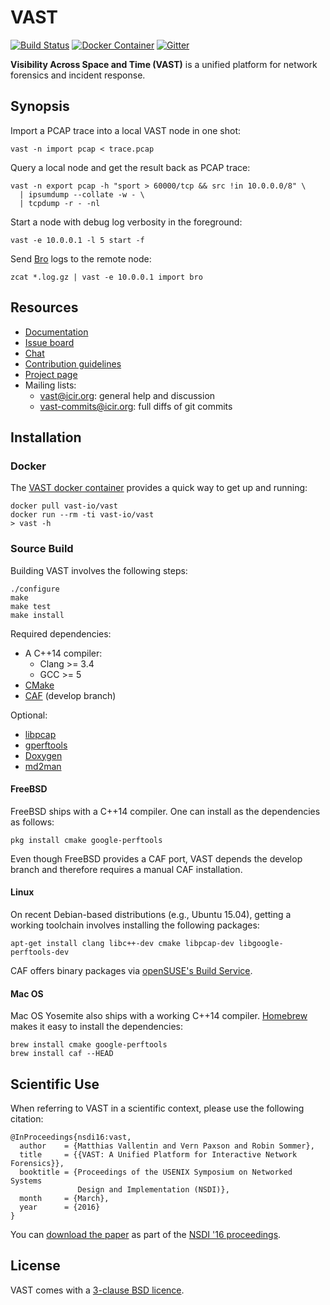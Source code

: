 # VAST

[![Build Status][jenkins-badge]][jenkins-url]
[![Docker Container][docker-badge]][docker-url]
[![Gitter][gitter-badge]](https://gitter.im/vast-io/vast)

**Visibility Across Space and Time (VAST)** is a unified platform for network
forensics and incident response.

## Synopsis

Import a PCAP trace into a local VAST node in one shot:

    vast -n import pcap < trace.pcap

Query a local node and get the result back as PCAP trace:

    vast -n export pcap -h "sport > 60000/tcp && src !in 10.0.0.0/8" \
      | ipsumdump --collate -w - \
      | tcpdump -r - -nl

Start a node with debug log verbosity in the foreground:

    vast -e 10.0.0.1 -l 5 start -f

Send [Bro](http://www.bro.org) logs to the remote node:

    zcat *.log.gz | vast -e 10.0.0.1 import bro

## Resources

- [Documentation](http://docs.vast.io)
- [Issue board](http://vast.fail)
- [Chat](https://chat.vast.io)
- [Contribution guidelines](CONTRIBUTING.md)
- [Project page](http://vast.io)
- Mailing lists:
    - [vast@icir.org][mailing-list]: general help and discussion
    - [vast-commits@icir.org][mailing-list-commits]: full diffs of git commits

## Installation

### Docker

The [VAST docker container](https://registry.hub.docker.com/u/vast-io/vast/)
provides a quick way to get up and running:

    docker pull vast-io/vast
    docker run --rm -ti vast-io/vast
    > vast -h

### Source Build

Building VAST involves the following steps:

    ./configure
    make
    make test
    make install

Required dependencies:

- A C++14 compiler:
  - Clang >= 3.4
  - GCC >= 5
- [CMake](http://www.cmake.org)
- [CAF](https://github.com/actor-framework/actor-framework) (develop branch)

Optional:

- [libpcap](http://www.tcpdump.org)
- [gperftools](http://code.google.com/p/google-perftools)
- [Doxygen](http://www.doxygen.org)
- [md2man](https://github.com/sunaku/md2man)

#### FreeBSD

FreeBSD ships with a C++14 compiler. One can install as the dependencies as
follows:

    pkg install cmake google-perftools

Even though FreeBSD provides a CAF port, VAST depends the develop branch and
therefore requires a manual CAF installation.

#### Linux

On recent Debian-based distributions (e.g., Ubuntu 15.04), getting a working
toolchain involves installing the following packages:

    apt-get install clang libc++-dev cmake libpcap-dev libgoogle-perftools-dev

CAF offers binary packages via [openSUSE's Build Service][caf-obs].

#### Mac OS

Mac OS Yosemite also ships with a working C++14 compiler.
[Homebrew](http://brew.sh) makes it easy to install the dependencies:

    brew install cmake google-perftools
    brew install caf --HEAD

## Scientific Use

When referring to VAST in a scientific context, please use the following
citation:

    @InProceedings{nsdi16:vast,
      author    = {Matthias Vallentin and Vern Paxson and Robin Sommer},
      title     = {{VAST: A Unified Platform for Interactive Network Forensics}},
      booktitle = {Proceedings of the USENIX Symposium on Networked Systems
                   Design and Implementation (NSDI)},
      month     = {March},
      year      = {2016}
    }

You can [download the paper][vast-paper] as part of the [NSDI '16
proceedings][nsdi-proceedings].

## License

VAST comes with a [3-clause BSD
licence](https://raw.github.com/vast-io/vast/master/COPYING).

[mailing-list]: http://mailman.icsi.berkeley.edu/mailman/listinfo/vast
[mailing-list-commits]: http://mailman.icsi.berkeley.edu/mailman/listinfo/vast-commits
[jenkins-url]: https://jenkins.inet.haw-hamburg.de/view/VAST%20Build%20Status/
[jenkins-badge]: https://jenkins.inet.haw-hamburg.de/buildStatus/icon?job=VAST/master%20branch
[gitter-badge]: https://img.shields.io/badge/gitter-join%20chat%20%E2%86%92-green.svg
[docker-url]: https://quay.io/repository/vast-io/vast
[docker-badge]: https://quay.io/repository/vast-io/vast/status
[caf-obs]: https://build.opensuse.org/package/show/devel:libraries:caf/caf
[vast-paper]: https://www.usenix.org/system/files/conference/nsdi16/nsdi16-paper-vallentin.pdf
[nsdi-proceedings]: https://www.usenix.org/conference/nsdi16/technical-sessions
